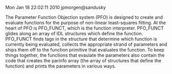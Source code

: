 Mon Jan 18 22:02:11 2010  jpmorgen@sandusky

The Parameter Function Objection system (PFO) is designed to create
and evaluate functions for the purpose of non-linear least-squares
fitting.  At the heart of PFO is PFO_FUNCT, which is the function
interpreter.  PFO_FUNCT glides along an array of IDL structures which
define the function.  PFO_FUNCT finds tags in the structure that
determine which function is currently being evaluated, collects the
appropriate strand of parameters and ships them off to the function
primitive that evaluates the function.  To keep things together, the
functions that evaulate the parameters also contain the code that
creates the parinfo array (the array of structures that define the
function) and prints the parameters in various ways.

